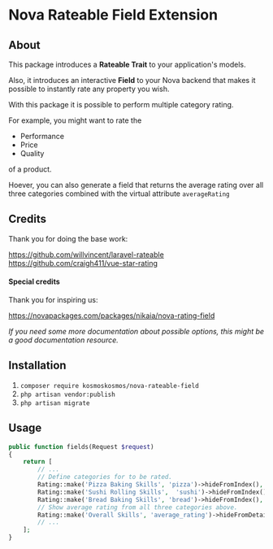 # Nova Rateable Field Extension
## About
This package introduces a __Rateable Trait__ to your application's models.

Also, it introduces an interactive __Field__ to your Nova backend that makes it possible to instantly rate any property you wish.

With this package it is possible to perform multiple category rating.
 
For example, you might want to rate the 

- Performance
- Price
- Quality

of a product.

Hoever, you can also generate a field that returns the average rating over all three categories combined with the virtual attribute `averageRating`

## Credits 

Thank you for doing the base work: 

https://github.com/willvincent/laravel-rateable
https://github.com/craigh411/vue-star-rating

#### Special credits

Thank you for inspiring us:

https://novapackages.com/packages/nikaia/nova-rating-field

_If you need some more documentation about possible options, this might be a good documentation resource._

## Installation

1. `composer require kosmoskosmos/nova-rateable-field`
2. `php artisan vendor:publish`
3. `php artisan migrate`

## Usage

```php
public function fields(Request $request)
{
    return [
        // ...
        // Define categories for to be rated.
        Rating::make('Pizza Baking Skills', 'pizza')->hideFromIndex(),
        Rating::make('Sushi Rolling Skills',  'sushi')->hideFromIndex(),
        Rating::make('Bread Baking Skills', 'bread')->hideFromIndex(),
        // Show average rating from all three categories above.  
        Rating::make('Overall Skills', 'average_rating')->hideFromDetail(), 
        // ...    
    ];
}
```
